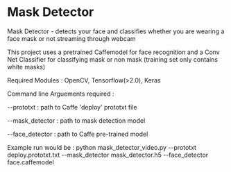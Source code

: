 # Mask Detector

Mask Detector - detects your face and classifies whether you are wearing a face mask or not streaming through webcam

This project uses a pretrained Caffemodel for face recognition and a Conv Net Classifier for classifying mask or non mask (training set only contains white masks)

Required Modules : OpenCV, Tensorflow(>2.0), Keras

Command line Arguements required : 

--prototxt : path to Caffe 'deploy' prototxt file

--mask_detector : path to mask detection model

--face_detector : path to Caffe pre-trained model

Example run would be : python mask_detector_video.py --prototxt deploy.prototxt.txt --mask_detector mask_detector.h5 --face_detector face.caffemodel
